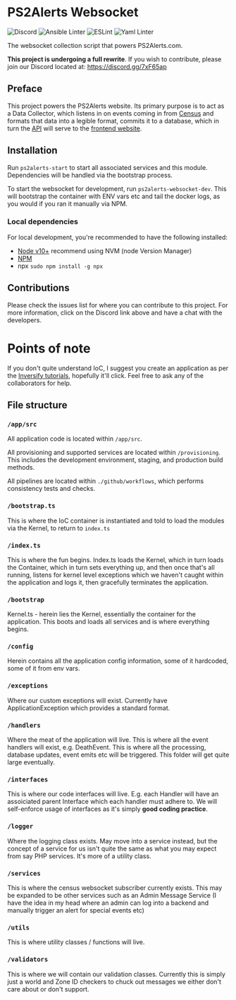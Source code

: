 # PS2Alerts Websocket

![Discord](https://img.shields.io/discord/708061542649954315?label=Discord) ![Ansible Linter](https://github.com/ps2alerts/websocket/workflows/Ansible%20Linter/badge.svg) ![ESLint](https://github.com/ps2alerts/websocket/workflows/ESLint/badge.svg) ![Yaml Linter](https://github.com/ps2alerts/websocket/workflows/Yaml%20Linter/badge.svg)

The websocket collection script that powers PS2Alerts.com.

**This project is undergoing a full rewrite**. If you wish to contribute, please join our Discord located at: https://discord.gg/7xF65ap

## Preface

This project powers the PS2Alerts website. Its primary purpose is to act as a Data Collector, which listens in on events coming in from [Census](https://census.daybreakgames.com) and formats that data into a legible format, commits it to a database, which in turn the [API](https://github.com/PS2Alerts/api) will serve to the [frontend website](https://github.com/PS2Alerts/website).

## Installation

Run `ps2alerts-start` to start all associated services and this module. Dependencies will be handled via the bootstrap process.

To start the websocket for development, run `ps2alerts-websocket-dev`. This will bootstrap the container with ENV vars etc and tail the docker logs, as you would if you ran it manually via NPM.

### Local dependencies

For local development, you're recommended to have the following installed:

* [Node v10+](https://nodejs.org/en/download) recommend using NVM (node Version Manager)
* [NPM](https://www.npmjs.com/get-npm)
* npx `sudo npm install -g npx`

## Contributions

Please check the issues list for where you can contribute to this project. For more information, click on the Discord link above and have a chat with the developers.

# **Points of note**

If you don't quite understand IoC, I suggest you create an application as per the [Inversify tutorials](https://github.com/inversify/inversify-basic-example), hopefully it'll click. Feel free to ask any of the collaborators for help.

## File structure 

### `/app/src`

All application code is located within `/app/src`.

All provisioning and supported services are located within `/provisioning`. This includes the development environment, staging, and production build methods.

All pipelines are located within `./github/workflows`, which performs consistency tests and checks.

### `/bootstrap.ts`

This is where the IoC container is instantiated and told to load the modules via the Kernel, to return to `index.ts`

### `/index.ts`

This is where the fun begins. Index.ts loads the Kernel, which in turn loads the Container, which in turn sets everything up, and then once that's all running, listens for kernel level exceptions which we haven't caught within the application and logs it, then gracefully terminates the application.

### `/bootstrap`

Kernel.ts - herein lies the Kernel, essentially the container for the application. This boots and loads all services and is where everything begins.

### `/config`

Herein contains all the application config information, some of it hardcoded, some of it from env vars.

### `/exceptions `

Where our custom exceptions will exist. Currently have ApplicationException which provides a standard format.

### `/handlers`

Where the meat of the application will live. This is where all the event handlers will exist, e.g. DeathEvent. This is where all the processing, database updates, event emits etc will be triggered. This folder will get quite large eventually.

### `/interfaces`

This is where our code interfaces will live. E.g. each Handler will have an assoiciated parent Interface which each handler must adhere to. We will self-enforce usage of interfaces as it's simply **good coding practice**.

### `/logger`

Where the logging class exists. May move into a service instead, but the concept of a service for us isn't quite the same as what you may expect from say PHP services. It's more of a utility class.

### `/services`

This is where the census websocket subscriber currently exists. This may be expanded to be other services such as an Admin Message Service (I have the idea in my head where an admin can log into a backend and manually trigger an alert for special events etc)

### `/utils`

This is where utility classes / functions will live.

### `/validators`

This is where we will contain our validation classes. Currently this is simply just a world and Zone ID checkers to chuck out messages we either don't care about or don't support.
